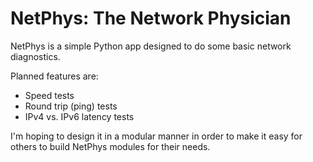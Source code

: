 # NetPhys: The Network Physician

NetPhys is a simple Python app designed to do some basic network diagnostics.

Planned features are:

* Speed tests
* Round trip (ping) tests
* IPv4 vs. IPv6 latency tests

I'm hoping to design it in a modular manner in order to make it easy for others
to build NetPhys modules for their needs.

